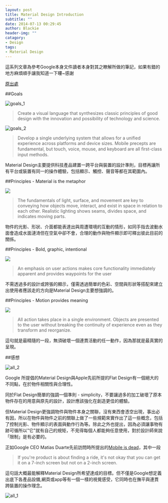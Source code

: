 ```yaml
---
layout: post
title: Material Design Introduction
subtitle: ""
date: 2014-07-13 00:29:45
author: Blackie
header-img: ""
catagory:
- Design
tags:
- Material Design
---
```


這系列文章為參考Google本身文件讀者本身對其之瞭解所做的筆記，如果有錯的地方麻煩順手讓我知道一下瞜~感謝

<!-- More -->

[原出處](http://www.google.com/design/spec/material-design/introduction.html#introduction-principles)

##Goals

![goals_1](https://dl.dropboxusercontent.com/u/20925528/%E6%8A%80%E8%A1%93Blog/blogs/20140713/materialdesign-goals-swirlanddot_large_mdpi.png)

> Create a visual language that synthesizes classic principles of good design with the innovation and possibility of technology and science.

![goals_2](https://dl.dropboxusercontent.com/u/20925528/%E6%8A%80%E8%A1%93Blog/blogs/20140713/materialdesign-goals-cutrectangles_large_mdpi.png)

> Develop a single underlying system that allows for a unified experience across platforms and device sizes. Mobile precepts are fundamental, but touch, voice, mouse, and keyboard are all ﬁrst-class input methods.

Material Design主要提供科技產品建置一跨平台與裝置的設計準則，目標再讓所有平台或裝置有同一的操作體驗，包括顯示、觸控、聲音等都在其範圍內。

##Principles - Material is the metaphor

![](https://dl.dropboxusercontent.com/u/20925528/%E6%8A%80%E8%A1%93Blog/blogs/20140713/materialdesign-principles-layersquares_large_mdpi.png)

> The fundamentals of light, surface, and movement are key to conveying how objects move, interact, and exist in space in relation to each other. Realistic lighting shows seams, divides space, and indicates moving parts.

物件的光影、形狀、介面都能表達出與周遭環境的互動的情形，如同手指去波動水面會造成水面漣渏但在空氣中卻不會，合理的動作與物件顯示即可釋出彼此目前的關係。

##Principles - Bold, graphic, intentional

![](https://dl.dropboxusercontent.com/u/20925528/%E6%8A%80%E8%A1%93Blog/blogs/20140713/materialdesign-principles-circleplus_large_mdpi.png)

> An emphasis on user actions makes core functionality immediately apparent and provides waypoints for the user

不需透過多的設計或誇張的顯示，僅需透過簡單的色彩、空間與形狀等搭配來建立出使用者應該走的方向是Material Design主要想強調的。

##Principles - Motion provides meaning

![](https://dl.dropboxusercontent.com/u/20925528/%E6%8A%80%E8%A1%93Blog/blogs/20140713/materialdesign-principles-flyingsquare_large_mdpi.png)

> All action takes place in a single environment. Objects are presented to the user without breaking the continuity of experience even as they transform and reorganize.

這句就是最精隨的一段，無須破壞一個連貫活動的任一動作，因為那就是最真實的呈現。

##感想

![all_2](https://dl.dropboxusercontent.com/u/20925528/%E6%8A%80%E8%A1%93Blog/blogs/20140713/all_2.jpg)

Google 所提倡的Material Design與Apple先前所提的Flat Design有一個絕大的不同點，在於物件相關性與合理性。

同於Flat Design簡單的強調一個準則 - simplicity，不要讓過多的加工破壞了原本物件存在的用意與原先的設計，設計應該強化在創造更佳的體驗。

但Material Design更強調物件與物件本身之關聯，沒有東西會憑空出現，事出必有因，所以在物件與物件之前的關聯上做了一些規範來實作出了這一些概念，包括了控制光影、物件顯示的表面與動作行為等。除此之外也提出，因為必須讓事物有跡可循所以"它"就有自己的規矩，不見得每個人都能夠任意使用，對於設計師來說「限制」是有必要的。

正如Google CEO Matias Duarte先前訪問時所提出的[Mobile is dead](http://www.theverge.com/2014/4/15/5619182/android-design-head-matias-duarte-says-mobile-is-dead)，其中一段
> If you're product is about finding a ride, it's not okay that you can get it on a 7-inch screen but not on a 2-inch screen.

這句話大概最能解釋Material Design所希望達成的目標。但不僅是Google想定義出底下各產品設備,網頁或app等有一個一樣的視覺感受，它同時也在撫平與連貫跨裝置的操作理念。

![all_1](https://dl.dropboxusercontent.com/u/20925528/%E6%8A%80%E8%A1%93Blog/blogs/20140713/all_1.png)
